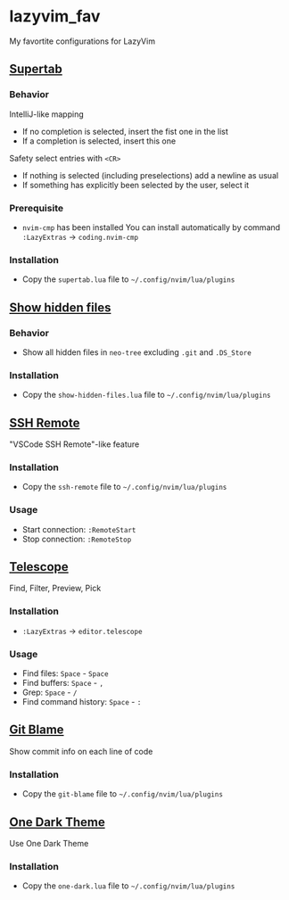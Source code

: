 # lazyvim_fav

My favortite configurations for LazyVim

## [Supertab](/plugins/supertab.lua)

### Behavior

IntelliJ-like mapping

- If no completion is selected, insert the fist one in the list
- If a completion is selected, insert this one

Safety select entries with `<CR>`

- If nothing is selected (including preselections) add a newline as usual
- If something has explicitly been selected by the user, select it

### Prerequisite

- `nvim-cmp` has been installed
  You can install automatically by command `:LazyExtras` -> `coding.nvim-cmp`

### Installation

- Copy the `supertab.lua` file to `~/.config/nvim/lua/plugins`

## [Show hidden files](plugins/show-hidden-files.lua)

### Behavior

- Show all hidden files in `neo-tree` excluding `.git` and `.DS_Store`

### Installation

- Copy the `show-hidden-files.lua` file to `~/.config/nvim/lua/plugins`

## [SSH Remote](plugins/ssh-remote.lua)

"VSCode SSH Remote"-like feature

### Installation

- Copy the `ssh-remote` file to `~/.config/nvim/lua/plugins`

### Usage

- Start connection: `:RemoteStart`
- Stop connection: `:RemoteStop`

## [Telescope](https://github.com/nvim-telescope/telescope.nvim)

Find, Filter, Preview, Pick

### Installation

- `:LazyExtras` -> `editor.telescope`

### Usage

- Find files: `Space` - `Space`
- Find buffers: `Space` - `,`
- Grep: `Space` - `/`
- Find command history: `Space` - `:`

## [Git Blame](plugins/git-blame.lua)

Show commit info on each line of code

### Installation

- Copy the `git-blame` file to `~/.config/nvim/lua/plugins`

## [One Dark Theme](plugins/one-dark.lua)

Use One Dark Theme

### Installation

- Copy the `one-dark.lua` file to `~/.config/nvim/lua/plugins`
